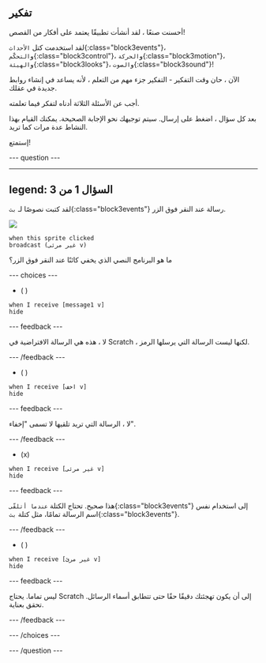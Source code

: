 ## تفكير

أحسنت صنعًا ، لقد أنشأت تطبيقًا يعتمد على أفكار من القصص!

لقد استخدمت كتل `الأحداث`{:class="block3events"}، و`التحكّم`{:class="block3control"}، و`الحركة`{:class="block3motion"}، و`الهيئة`{:class="block3looks"}، و`الصوت`{:class="block3sound"}!

الآن ، حان وقت التفكير - التفكير جزء مهم من التعلم ، لأنه يساعد في إنشاء روابط جديدة في عقلك.

أجب عن الأسئلة الثلاثة أدناه لتفكر فيما تعلمته.

بعد كل سؤال ، اضغط على إرسال. سيتم توجيهك نحو الإجابة الصحيحة. يمكنك القيام بهذا النشاط عدة مرات كما تريد.

إستمتع!

--- question ---

---
legend: السؤال 1 من 3
---

لقد كتبت نصوصًا لـ `بث`{:class="block3events"} رسالة عند النقر فوق الزر.

![](images/button-icon.png)

```blocks3
when this sprite clicked
broadcast (غير مرئى v)
```

ما هو البرنامج النصي الذي يخفي كائنًا عند النقر فوق الزر؟

--- choices ---

- ( )

```blocks3
when I receive [message1 v]
hide
```

 --- feedback ---

 لا ، هذه هي الرسالة الافتراضية في Scratch ، لكنها ليست الرسالة التي يرسلها الرمز.

 --- /feedback ---

- ( )

```blocks3
when I receive [اخف v]
hide
```

 --- feedback ---

 لا ، الرسالة التي تريد تلقيها لا تسمى "إخفاء".

 --- /feedback ---

- (x)

```blocks3
when I receive [غير مرئى v]
hide
```

 --- feedback ---

هذا صحيح. تحتاج الكتلة `عندما أتلقّى`{:class="block3events"} إلى استخدام نفس اسم الرسالة تمامًا، مثل كتلة `بث`{:class="block3events"}.

 --- /feedback ---

- ( )

```blocks3
when I receive [غير مرئ v]
hide
```

 --- feedback ---

 ليس تماما. يحتاج Scratch إلى أن يكون تهجئتك دقيقًا حقًا حتى تتطابق أسماء الرسائل. تحقق بعناية.

 --- /feedback ---

--- /choices ---

--- /question ---
